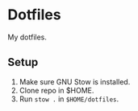 # Dotfiles

My dotfiles.

## Setup

1. Make sure GNU Stow is installed.
2. Clone repo in $HOME.
3. Run `stow .` in `$HOME/dotfiles`. 
